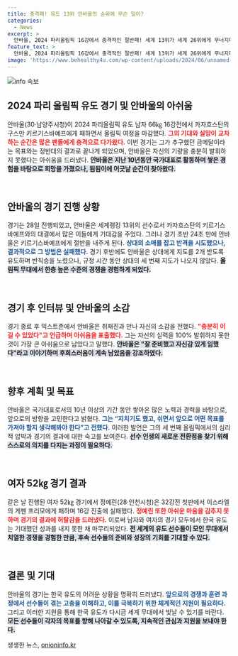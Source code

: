 ```yaml
---
title: 충격패! 유도 13위 안바울의 순위에 무슨 일이?
categories:
  - News
excerpt: >
  안바울, 2024 파리올림픽 16강에서 충격적인 절반패! 세계 13위가 세계 26위에게 무너지며 메달 꿈은 수포로. 경기 뒤 그는 내 실력을 발휘하지 못해 아쉽다며 긴 휴식을 선언했다.
feature_text: >
  안바울, 2024 파리올림픽 16강에서 충격적인 절반패! 세계 13위가 세계 26위에게 무너지며 메달 꿈은 수포로. 경기 뒤 그는 내 실력을 발휘하지 못해 아쉽다며 긴 휴식을 선언했다.
image: 'https://www.behealthy4u.com/wp-content/uploads/2024/06/unnamed-file.png'
---
```


<p><img src="https://www.behealthy4u.com/wp-content/uploads/2024/06/unnamed-file.png" alt="info 속보" /></p>

<h2 data-ke-size="size26">2024 파리 올림픽 유도 경기 및 안바울의 아쉬움</h2>

<p>안바울(30·남양주시청)이 2024 파리올림픽 유도 남자 66㎏ 16강전에서 카자흐스탄의 구스만 키르기스바예프에게 패하면서 올림픽 여정을 마감했다. <b><span style="color: #ee2323;">그의 기대와 실망이 교차하는 순간은 많은 팬들에게 충격으로 다가왔다.</span></b> 이번 경기는 그가 추구했던 금메달이라는 목표와는 정반대의 결과로 끝나게 되었으며, 안바울은 자신의 기량을 충분히 발휘하지 못했다는 아쉬움을 드러냈다. <b><span style="background-color: #21538527;">안바울은 지난 10년동안 국가대표로 활동하며 쌓은 경험을 바탕으로 희망을 가졌으나, 됨됨이에 어긋날 순간이 찾아왔다.</span></b> </p>

<p data-ke-size="size16">&nbsp;</p>

<h2 data-ke-size="size26">안바울의 경기 진행 상황</h2>

<p>경기는 28일 진행되었고, 안바울은 세계랭킹 13위의 선수로서 카자흐스탄의 키르기스바예프와의 대결에서 많은 이들에게 기대감을 주었다. 그러나 경기 초반 24초 만에 안바울은 키르기스바예프에게 절반을 내주게 된다. <b><span style="color: #1a5490;">상대의 소매를 잡고 반격을 시도했으나, 결과적으로 그 방법은 실패했다.</span></b> 경기 후반에도 안바울은 상대에게 지도를 2개 받도록 유도하며 반칙승을 노렸으나, 규정 시간 동안 상대의 세 번째 지도가 나오지 않았다. <b><span style="background-color: #21538527;">올림픽 무대에서 한층 높은 수준의 경쟁을 경험하게 되었다.</span></b></p>

<p data-ke-size="size16">&nbsp;</p>

<h2 data-ke-size="size26">경기 후 인터뷰 및 안바울의 소감</h2>

<p>경기 종료 후 믹스트존에서 안바울은 취재진과 만나 자신의 소감을 전했다. <b><span style="color: #ee2323;">"충분히 이길 수 있었다"고 언급하며 아쉬움을 표출했다.</span></b> 그는 자신의 실력을 100% 발휘하지 못한 것이 가장 큰 아쉬움으로 남았다고 말했다. <b><span style="background-color: #21538527;">안바울은 "잘 준비했고 자신감 있게 임했다"라고 이야기하며 후회스러움이 계속 남았음을 강조하였다.</span></b></p>

<p data-ke-size="size16">&nbsp;</p>

<h2 data-ke-size="size26">향후 계획 및 목표</h2>

<p>안바울은 국가대표로서의 10년 이상의 기간 동안 쌓아온 많은 노력과 경력을 바탕으로, 앞으로의 방향을 고민한다고 밝혔다. <b><span style="color: #1a5490;">그는 “지치기도 했고, 쉬면서 앞으로 어떤 목표를 가져야 할지 생각해봐야 한다”고 전했다.</span></b> 이러한 발언은 그의 세 번째 올림픽에서의 심리적 압박과 경기의 결과에 대한 숙고를 보여준다. <b><span style="background-color: #21538527;">선수 인생의 새로운 전환점을 찾기 위해 스스로의 의지를 다지는 과정이 필요하다.</span></b></p>

<p data-ke-size="size16">&nbsp;</p>

<h2 data-ke-size="size26">여자 52㎏ 경기 결과</h2>

<p>같은 날 진행된 여자 52㎏ 경기에서 정예린(28·인천시청)은 32강전 첫판에서 이스라엘의 게펜 프리모에게 패하며 16강 진출에 실패했다. <b><span style="color: #ee2323;">정예린 또한 아쉬운 마음을 감추지 못하며 경기의 결과에 허탈감을 드러냈다.</span></b> 이로써 남자와 여자의 경기 모두에서 한국 유도는 기대했던 성과를 내지 못한 채 마무리되었다. <b><span style="background-color: #21538527;">전 세계의 유도 선수들이 모인 무대에서 치열한 경쟁을 경험한 만큼, 후속 선수들의 준비와 성장의 기회를 기대할 수 있다.</span></b></p>

<p data-ke-size="size16">&nbsp;</p>

<h2 data-ke-size="size26">결론 및 기대</h2>

<p>안바울의 경기는 한국 유도의 어려운 상황을 명확히 드러냈다. <b><span style="color: #1a5490;">앞으로의 경쟁과 훈련 과정에서 선수들이 겪는 고충을 이해하고, 이를 극복하기 위한 체계적인 지원이 필요하다.</span></b> 그리고 이러한 지원을 통해 한국 유도가 다시금 세계 무대에서 빛날 수 있기를 바란다. <b><span style="background-color: #21538527;">모든 선수들이 각자의 목표를 향해 나아갈 수 있도록, 지속적인 관심과 지원을 보내야 한다.</span></b></p>
생생한 뉴스, <a href="https://onioninfo.kr" rel="dofollow">onioninfo.kr</a>


